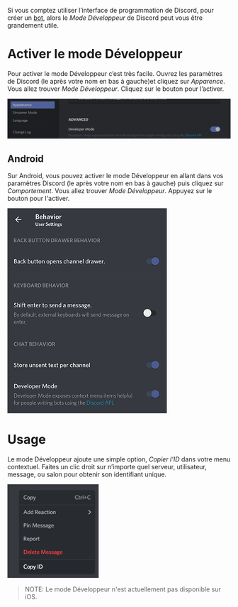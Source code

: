 <!-- TITLE: Mode développeur -->
<!-- SUBTITLE: Une documentation approfondie du mode Développeur de Discord. -->

Si vous comptez utiliser l’interface de programmation de Discord, pour créer un [bot](/bots), alors le *Mode Développeur* de Discord peut vous être grandement utile.

# Activer le mode Développeur
Pour activer le mode Développeur c’est très facile. Ouvrez les paramètres de Discord (le <i class="icon-cog"></i> après votre nom en bas à gauche)et cliquez sur *Apparence*. Vous allez trouver *Mode Développeur*. Cliquez sur le bouton pour l’activer.

![Bouton Mode Développeur](/uploads/developer-mode/devmode-toggle.png "Bouton Mode Développeur")

## Android

Sur Android, vous pouvez activer le mode Développeur en allant dans vos paramètres Discord (le <i class="icon-cog"></i> après votre nom en bas à gauche) puis cliquez sur *Comportement*. Vous allez trouver *Mode Développeur*. Appuyez sur le bouton pour l'activer.

![Bouton Mode Développeur sur Android](/uploads/developer-mode/devmode-toggle-android.png "Bouton Mode Développeur sur Android")
# Usage
Le mode Développeur ajoute une simple option, *Copier l'ID* dans votre menu contextuel. Faites un clic droit sur n’importe quel serveur, utilisateur, message, ou salon pour obtenir son identifiant unique.

![Mode Développeur Clic droit](/uploads/developer-mode/devmode-rightclick.png "Mode Développeur Clic droit")

> NOTE: Le mode Développeur n'est actuellement pas disponible sur iOS.